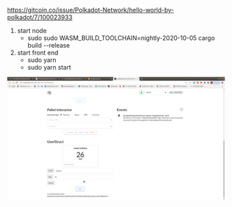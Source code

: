 https://gitcoin.co/issue/Polkadot-Network/hello-world-by-polkadot/7/100023933

1) start node 
    * sudo sudo WASM_BUILD_TOOLCHAIN=nightly-2020-10-05 cargo build --release 
2) start front end 
    * sudo yarn
    * sudo yarn start

![Image of evidence](https://github.com/kafcioo/polkadot-hackathon/blob/master/frame-dev/Screenshot%20from%202020-10-26%2021-08-23.png)